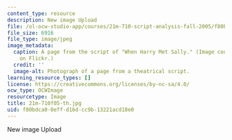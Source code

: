 ```yaml
---
content_type: resource
description: New image Upload
file: /ol-ocw-studio-app/courses/21m-710-script-analysis-fall-2005/f80bdca00effd16dcc9b13221acd18e0_21m-710f05-th.jpg
file_size: 6916
file_type: image/jpeg
image_metadata:
  caption: A page from the script of "When Harry Met Sally." (Image courtesy of [mmmazzoni](http://www.flickr.com/people/mmmazzoni)
    on Flickr.)
  credit: ''
  image-alt: Photograph of a page from a theatrical script.
learning_resource_types: []
license: https://creativecommons.org/licenses/by-nc-sa/4.0/
ocw_type: OCWImage
resourcetype: Image
title: 21m-710f05-th.jpg
uid: f80bdca0-0eff-d16d-cc9b-13221acd18e0
---
```

New image Upload
